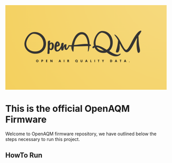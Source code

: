 ![> Blockquote](https://raw.githubusercontent.com/OpenAQM/open-aqm-firmware/master/img/OpenAQM_Logo_RECT.png)

# This is the official OpenAQM Firmware

Welcome to OpenAQM firmware repository, we have outlined below the steps necessary to run this project.

## HowTo Run

<!-- https://gzip.swimburger.net/ -->
<!-- https://tomeko.net/online_tools/file_to_hex.php?lang=en -->


<!-- git clone --recurse-submodules https://github.com/OpenAQM/open-aqm-firmware.git

git checkout development
git add .
git commit -m "ssome comment"
git push

$ git pull
$ git submodule update --init --recursive -->